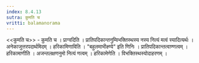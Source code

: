 ```yaml
---
index: 8.4.13
sutra: कुमति च
vritti: balamanorama
---
```


<<कुमति च>> - कुमति च । प्राग्वदिति । प्रातिपदिकान्तनुम्विभक्तिस्थस्य नस्य नित्यं मत्वं स्यादित्यर्थः । अनेकाजुत्तरपदार्थमिदम् । हरिकामिणाविति । "बहुलमाभीक्ष्ण्ये" इति णिनिः । प्रातिपदिकान्तत्वाण्णत्वम् । हरिकामाणीति । अजन्तलक्षणनुमो नित्यं णत्वम् । हरिकामेणेति । विभक्तिस्थस्योदाहरणम् ।